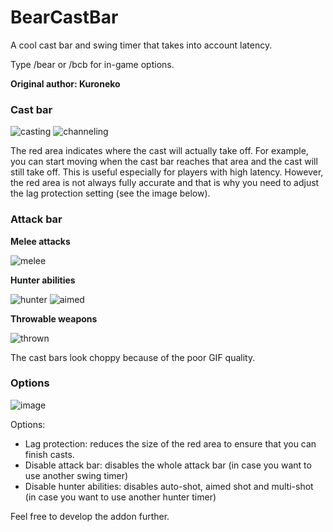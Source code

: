 # BearCastBar
A cool cast bar and swing timer that takes into account latency.

Type /bear or /bcb for in-game options.

**Original author: Kuroneko**

### Cast bar

![casting](https://user-images.githubusercontent.com/17283626/46246049-8712cb00-c400-11e8-9313-24981db88d6f.gif) ![channeling](https://user-images.githubusercontent.com/17283626/46246051-8a0dbb80-c400-11e8-906d-96e1386476af.gif) 

The red area indicates where the cast will actually take off. For example, you can start moving when the cast bar reaches that area and the cast will still take off. This is useful especially for players with high latency. However, the red area is not always fully accurate and that is why you need to adjust the lag protection setting (see the image below).

### Attack bar

**Melee attacks**

![melee](https://user-images.githubusercontent.com/17283626/46246048-84b07100-c400-11e8-999d-15da78273535.gif)

**Hunter abilities**

![hunter](https://user-images.githubusercontent.com/17283626/46246050-8843f800-c400-11e8-824b-e29ea6b0a9df.gif) ![aimed](https://user-images.githubusercontent.com/17283626/46246054-8bd77f00-c400-11e8-8023-da0c738842a9.gif)

**Throwable weapons**

![thrown](https://user-images.githubusercontent.com/17283626/46246053-8b3ee880-c400-11e8-87d0-e38ab52f29dc.gif)

The cast bars look choppy because of the poor GIF quality.

### Options

![image](https://user-images.githubusercontent.com/17283626/46246060-9e51b880-c400-11e8-96a3-1326ec4db16b.png)

Options:

- Lag protection: reduces the size of the red area to ensure that you can finish casts.
- Disable attack bar: disables the whole attack bar (in case you want to use another swing timer)
- Disable hunter abilities: disables auto-shot, aimed shot and multi-shot (in case you want to use another hunter timer)

Feel free to develop the addon further. 

